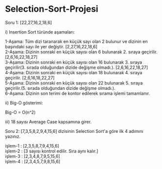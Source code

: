 # Selection-Sort-Projesi
Soru 1: [22,27,16,2,18,6]

i) Insertion Sort türünde aşamaları:

1-Aşama: Tüm dizi taranarak en küçük sayı olan 2 bulunur ve dizinin en başındaki sayı ile yer değiştir. [2,27,16,22,18,6]<br> 
2-Aşama: Dizinin sonraki en küçük sayısı olan 6 bulunarak 2. sıraya geçirilir. [2,6,16,22,18,27]<br>
3-Aşama: Dizinin sonraki en küçük sayısı olan 16 bulunarak 3. sıraya geçirilir(3. sırada olduğundan dizide değişme olmadı.). [2,6,16,22,18,27]<br>
4-Aşama: Dizinin sonraki en küçük sayısı olan 18 bulunarak 4. sıraya geçirilir. [2,6,16,18,22,27]<br>
5-Aşama: Dizinin sonraki en küçük sayısı olan 22 bulunarak 5. sıraya geçirilir.(5. sırada olduğundan dizide değişme olmadı.).<br>
6-Aşama: Dizinin son terimi de kontor edilerek sırama işlemi tamamlanır.<br>

ii) Big-O gösterimi:

Big-O = O(n^2)

iii) 18 sayısı Average Case kapsamına girer.


Soru 2: [7,3,5,8,2,9,4,15,6] dizisinin Selection Sort'a göre ilk 4 adımını yazınız.

işlem-1 : [2,3,5,8,7,9,4,15,6] <br>
işlem-2 : [3 sayısı kontrol edilir. Sıra aynı kalır.]<br>
işlem-3 : [2,3,4,8,7,9,5,15,6]<br>
işlem-4 : [2,3,4,5,7,9,8,15,6]<br>
